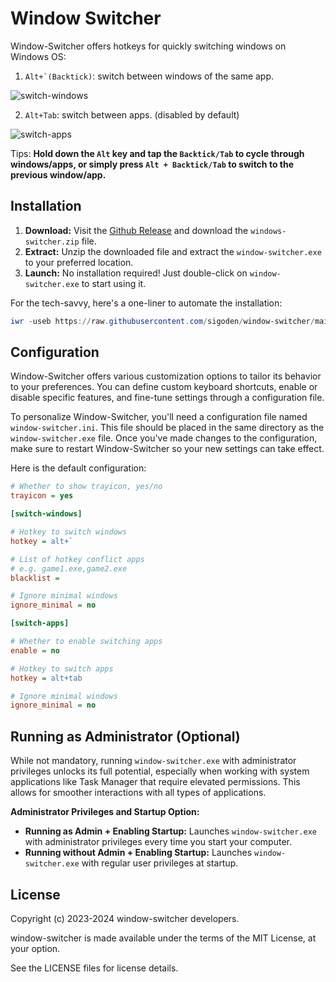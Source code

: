 # Window Switcher

Window-Switcher offers hotkeys for quickly switching windows on Windows OS:

1. ```Alt+`(Backtick)```: switch between windows of the same app.

![switch-windows](https://github.com/sigoden/window-switcher/assets/4012553/06d387ce-31fd-450b-adf3-01bfcfc4bce3)

2. ```Alt+Tab```: switch between apps. (disabled by default)

![switch-apps](https://github.com/sigoden/window-switcher/assets/4012553/0c74a7ca-3a48-4458-8d2d-b40dc041f067)

Tips: **Hold down the `Alt` key and tap the `Backtick/Tab` to cycle through windows/apps, or simply press `Alt + Backtick/Tab` to switch to the previous window/app.**

## Installation

1. **Download:** Visit the [Github Release](https://thub.com/sigoden/windows-switcher/releases) and download the `windows-switcher.zip` file.
2. **Extract:** Unzip the downloaded file and extract the `window-switcher.exe` to your preferred location.
3. **Launch:** No installation required! Just double-click on `window-switcher.exe` to start using it.

For the tech-savvy, here's a one-liner to automate the installation:
```ps1
iwr -useb https://raw.githubusercontent.com/sigoden/window-switcher/main/install.ps1 | iex
```

## Configuration

Window-Switcher offers various customization options to tailor its behavior to your preferences. You can define custom keyboard shortcuts, enable or disable specific features, and fine-tune settings through a configuration file.

To personalize Window-Switcher, you'll need a configuration file named `window-switcher.ini`. This file should be placed in the same directory as the `window-switcher.exe` file. Once you've made changes to the configuration, make sure to restart Window-Switcher so your new settings can take effect.

Here is the default configuration:

```ini
# Whether to show trayicon, yes/no
trayicon = yes 

[switch-windows]

# Hotkey to switch windows
hotkey = alt+`

# List of hotkey conflict apps
# e.g. game1.exe,game2.exe
blacklist =

# Ignore minimal windows
ignore_minimal = no

[switch-apps]

# Whether to enable switching apps
enable = no 

# Hotkey to switch apps
hotkey = alt+tab

# Ignore minimal windows
ignore_minimal = no
```

## Running as Administrator (Optional)

While not mandatory, running `window-switcher.exe` with administrator privileges unlocks its full potential, especially when working with system applications like Task Manager that require elevated permissions. This allows for smoother interactions with all types of applications.

**Administrator Privileges and Startup Option:**

* **Running as Admin + Enabling Startup:** Launches `window-switcher.exe` with administrator privileges every time you start your computer.
* **Running without Admin + Enabling Startup:** Launches `window-switcher.exe` with regular user privileges at startup.

## License

Copyright (c) 2023-2024 window-switcher developers.

window-switcher is made available under the terms of the MIT License, at your option.

See the LICENSE files for license details.